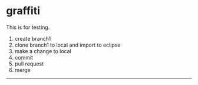 graffiti
========

This is for testing.
1. create branch1
2. clone branch1 to local and import to eclipse
3. make a change to local
4. commit
5. pull request
6. merge

-----------------------------------------------------
